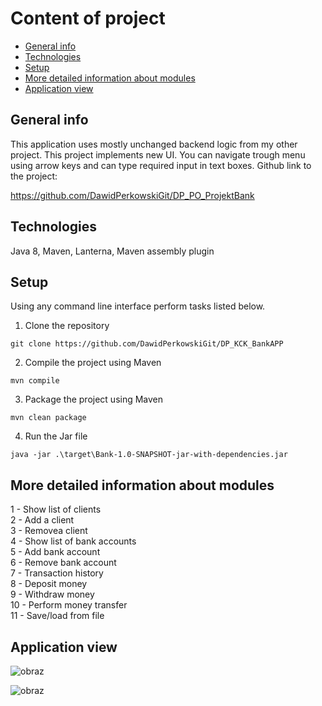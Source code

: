 # Content of project
* [General info](#general-info)
* [Technologies](#technologies)
* [Setup](#setup)
* [More detailed information about modules](#more-detailed-information-about-modules)
* [Application view](#application-view)

## General info

This application uses mostly unchanged backend logic from my other project. This project implements new UI. You can navigate trough menu using arrow keys and can type required input in text boxes. Github link to the project:

https://github.com/DawidPerkowskiGit/DP_PO_ProjektBank

## Technologies
Java 8, Maven, Lanterna, Maven assembly plugin

## Setup

Using any command line interface perform tasks listed below.

1. Clone the repository  
```
git clone https://github.com/DawidPerkowskiGit/DP_KCK_BankAPP
```
2. Compile the project using Maven  
```
mvn compile
```
3. Package the project using Maven  
```
mvn clean package
```
4. Run the Jar file  
```
java -jar .\target\Bank-1.0-SNAPSHOT-jar-with-dependencies.jar
```

## More detailed information about modules

1 - Show list of clients  
2 - Add a client  
3 - Removea client  
4 - Show list of bank accounts  
5 - Add bank account  
6 - Remove bank account  
7 - Transaction history  
8 - Deposit money  
9 - Withdraw money  
10 - Perform money transfer  
11 - Save/load from file  

## Application view

![obraz](https://user-images.githubusercontent.com/87314459/203962940-a8d37793-5d28-485a-a8d4-1a7584fdc890.png)

![obraz](https://github.com/DawidPerkowskiGit/DP_KCK_BankAPP/assets/87314459/f1923ce0-16be-4bec-ae07-90aa4909e652)
